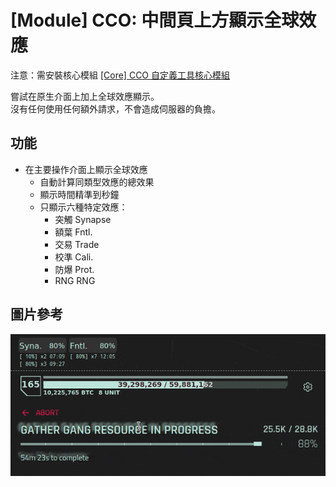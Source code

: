 # [Module] CCO: 中間頁上方顯示全球效應

注意：需安裝核心模組 [[Core] CCO 自定義工具核心模組](../CoreModule/index.user.js)

嘗試在原生介面上加上全球效應顯示。  
沒有任何使用任何額外請求，不會造成伺服器的負擔。


## 功能
- 在主要操作介面上顯示全球效應
  - 自動計算同類型效應的總效果
  - 顯示時間精準到秒鐘
  - 只顯示六種特定效應：
    - 突觸 Synapse
    - 額葉 Fntl.
    - 交易 Trade
    - 校準 Cali.
    - 防爆 Prot.
    - RNG RNG

## 圖片參考
![](assets/1.gif)
